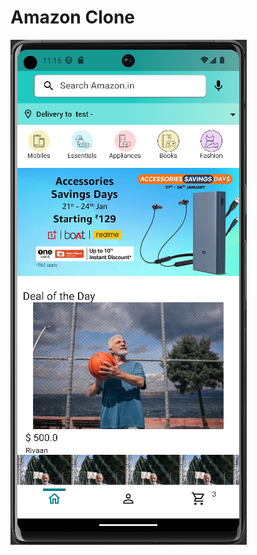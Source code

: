 # Amazon Clone

![Home Page For User](assets/images/img.png)

[//]: # (![Home Page For Admin]&#40;assets/images/img.png&#41;)